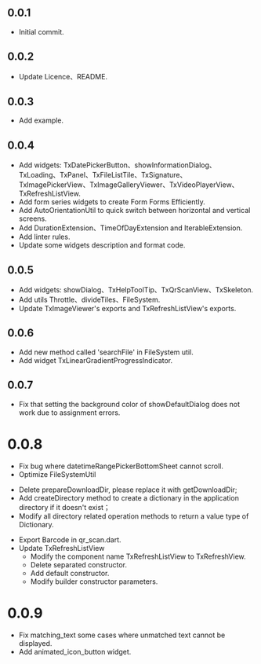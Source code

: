## 0.0.1

* Initial commit.

## 0.0.2

* Update Licence、README.

## 0.0.3
* Add example.

## 0.0.4
* Add widgets: TxDatePickerButton、showInformationDialog、TxLoading、TxPanel、TxFileListTile、TxSignature、TxImagePickerView、TxImageGalleryViewer、TxVideoPlayerView、TxRefreshListView.
* Add form series widgets to create Form Forms Efficiently.
* Add AutoOrientationUtil to quick switch between horizontal and vertical screens.
* Add DurationExtension、TimeOfDayExtension and IterableExtension.
* Add linter rules.
* Update some widgets description and format code.

## 0.0.5
* Add widgets: showDialog、TxHelpToolTip、TxQrScanView、TxSkeleton.
* Add utils Throttle、divideTiles、FileSystem.
* Update TxImageViewer's exports and TxRefreshListView's exports.

## 0.0.6
* Add new method called 'searchFile' in FileSystem util.
* Add widget TxLinearGradientProgressIndicator.

## 0.0.7
* Fix that setting the background color of showDefaultDialog does not work due to assignment errors.

# 0.0.8
* Fix bug where datetimeRangePickerBottomSheet cannot scroll.
* Optimize FileSystemUtil
 - Delete prepareDownloadDir, please replace it with getDownloadDir;
 - Add createDirectory method to create a dictionary in the application directory if it doesn't exist；
 - Modify all directory related operation methods to return a value type of Dictionary.
* Export Barcode in qr_scan.dart.
* Update TxRefreshListView
  - Modify the component name TxRefreshListView to TxRefreshView.
  - Delete separated constructor.
  - Add default constructor.
  - Modify builder constructor parameters.

# 0.0.9
* Fix matching_text some cases where unmatched text cannot be displayed.
* Add animated_icon_button widget.